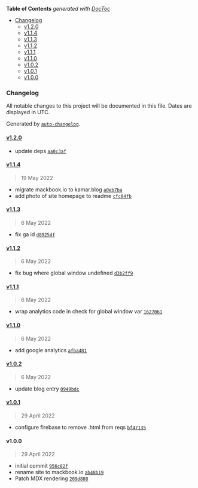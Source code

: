 <!-- START doctoc generated TOC please keep comment here to allow auto update -->
<!-- DON'T EDIT THIS SECTION, INSTEAD RE-RUN doctoc TO UPDATE -->

**Table of Contents** _generated with [DocToc](https://github.com/thlorenz/doctoc)_

- [Changelog](#changelog)
  - [v1.2.0](#v120)
  - [v1.1.4](#v114)
  - [v1.1.3](#v113)
  - [v1.1.2](#v112)
  - [v1.1.1](#v111)
  - [v1.1.0](#v110)
  - [v1.0.2](#v102)
  - [v1.0.1](#v101)
  - [v1.0.0](#v100)

<!-- END doctoc generated TOC please keep comment here to allow auto update -->

### Changelog

All notable changes to this project will be documented in this file. Dates are displayed in UTC.

Generated by [`auto-changelog`](https://github.com/CookPete/auto-changelog).

#### [v1.2.0](https://github.com/kamarmack/kamar-blog-nextjs/compare/v1.1.4...v1.2.0)

- update deps [`aa0c3af`](https://github.com/kamarmack/kamar-blog-nextjs/commit/aa0c3afe7c86b704e9e7352d9551a15cbb00db9b)

#### [v1.1.4](https://github.com/kamarmack/kamar-blog-nextjs/compare/v1.1.3...v1.1.4)

> 19 May 2022

- migrate mackbook.io to kamar.blog [`a0eb7ba`](https://github.com/kamarmack/kamar-blog-nextjs/commit/a0eb7ba4008178085f002c6f58576cf6a0441dcd)
- add photo of site homepage to readme [`cfc04fb`](https://github.com/kamarmack/kamar-blog-nextjs/commit/cfc04fba1ec2f9676b6adeee8119f3180e3c91fd)

#### [v1.1.3](https://github.com/kamarmack/kamar-blog-nextjs/compare/v1.1.2...v1.1.3)

> 6 May 2022

- fix ga id [`d8925df`](https://github.com/kamarmack/kamar-blog-nextjs/commit/d8925dfbd4aef584329359c0e19e06aba9025f68)

#### [v1.1.2](https://github.com/kamarmack/kamar-blog-nextjs/compare/v1.1.1...v1.1.2)

> 6 May 2022

- fix bug where global window undefined [`d3b2ff9`](https://github.com/kamarmack/kamar-blog-nextjs/commit/d3b2ff908e5f7e8fc86dedb8b0a6a0631e48f9b6)

#### [v1.1.1](https://github.com/kamarmack/kamar-blog-nextjs/compare/v1.1.0...v1.1.1)

> 6 May 2022

- wrap analytics code in check for global window var [`1627061`](https://github.com/kamarmack/kamar-blog-nextjs/commit/162706111fae4d171c5cf8121c312f372345fa28)

#### [v1.1.0](https://github.com/kamarmack/kamar-blog-nextjs/compare/v1.0.2...v1.1.0)

> 6 May 2022

- add google analytics [`afba481`](https://github.com/kamarmack/kamar-blog-nextjs/commit/afba4812128f37656b382f46a915538cecdaa1bc)

#### [v1.0.2](https://github.com/kamarmack/kamar-blog-nextjs/compare/v1.0.1...v1.0.2)

> 6 May 2022

- update blog entry [`0949bdc`](https://github.com/kamarmack/kamar-blog-nextjs/commit/0949bdc807831ab69bce72c924c4fa56289c15cb)

#### [v1.0.1](https://github.com/kamarmack/kamar-blog-nextjs/compare/v1.0.0...v1.0.1)

> 29 April 2022

- configure firebase to remove .html from reqs [`bf47135`](https://github.com/kamarmack/kamar-blog-nextjs/commit/bf4713538936ed98b51e92685c31606730c5f218)

#### v1.0.0

> 29 April 2022

- initial commit [`956c82f`](https://github.com/kamarmack/kamar-blog-nextjs/commit/956c82fe7d254b7551869c08e38660e4a3ce940e)
- rename site to mackbook.io [`ab48b19`](https://github.com/kamarmack/kamar-blog-nextjs/commit/ab48b195d13ce48d52cf5c00e0819fd12c6a0614)
- Patch MDX rendering [`209d888`](https://github.com/kamarmack/kamar-blog-nextjs/commit/209d8884079f94920f740174f5dc990a88258e2d)
